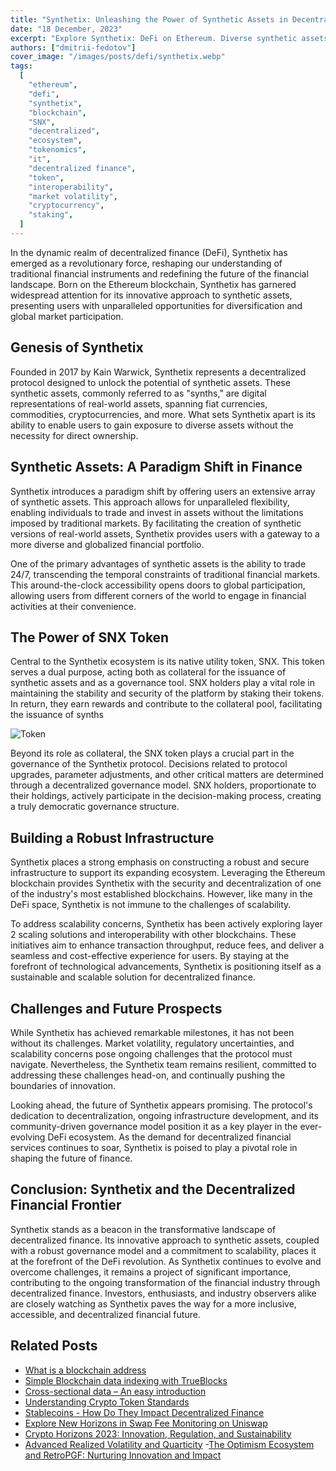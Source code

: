 ```yaml
---
title: "Synthetix: Unleashing the Power of Synthetic Assets in Decentralized Finance (DeFi)"
date: "18 December, 2023"
excerpt: "Explore Synthetix: DeFi on Ethereum. Diverse synthetic assets, decentralized trading, and the SNX token power the future of finance."
authors: ["dmitrii-fedotov"]
cover_image: "/images/posts/defi/synthetix.webp"
tags:
  [
    "ethereum",
    "defi",
    "synthetix",
    "blockchain",
    "SNX",
    "decentralized",
    "ecosystem",
    "tokenomics",
    "it",
    "decentralized finance",
    "token",
    "interoperability",
    "market volatility",
    "cryptocurrency",
    "staking",
  ]
---
```


In the dynamic realm of decentralized finance (DeFi), Synthetix has emerged as a revolutionary force, reshaping our understanding of traditional financial instruments and redefining the future of the financial landscape. Born on the Ethereum blockchain, Synthetix has garnered widespread attention for its innovative approach to synthetic assets, presenting users with unparalleled opportunities for diversification and global market participation.

## Genesis of Synthetix

Founded in 2017 by Kain Warwick, Synthetix represents a decentralized protocol designed to unlock the potential of synthetic assets. These synthetic assets, commonly referred to as "synths," are digital representations of real-world assets, spanning fiat currencies, commodities, cryptocurrencies, and more. What sets Synthetix apart is its ability to enable users to gain exposure to diverse assets without the necessity for direct ownership.

## Synthetic Assets: A Paradigm Shift in Finance

Synthetix introduces a paradigm shift by offering users an extensive array of synthetic assets. This approach allows for unparalleled flexibility, enabling individuals to trade and invest in assets without the limitations imposed by traditional markets. By facilitating the creation of synthetic versions of real-world assets, Synthetix provides users with a gateway to a more diverse and globalized financial portfolio.

One of the primary advantages of synthetic assets is the ability to trade 24/7, transcending the temporal constraints of traditional financial markets. This around-the-clock accessibility opens doors to global participation, allowing users from different corners of the world to engage in financial activities at their convenience.

## The Power of SNX Token

Central to the Synthetix ecosystem is its native utility token, SNX. This token serves a dual purpose, acting both as collateral for the issuance of synthetic assets and as a governance tool. SNX holders play a vital role in maintaining the stability and security of the platform by staking their tokens. In return, they earn rewards and contribute to the collateral pool, facilitating the issuance of synths 

![Token](/images/posts/defi/crypto.webp)

Beyond its role as collateral, the SNX token plays a crucial part in the governance of the Synthetix protocol. Decisions related to protocol upgrades, parameter adjustments, and other critical matters are determined through a decentralized governance model. SNX holders, proportionate to their holdings, actively participate in the decision-making process, creating a truly democratic governance structure.

## Building a Robust Infrastructure

Synthetix places a strong emphasis on constructing a robust and secure infrastructure to support its expanding ecosystem. Leveraging the Ethereum blockchain provides Synthetix with the security and decentralization of one of the industry's most established blockchains. However, like many in the DeFi space, Synthetix is not immune to the challenges of scalability.

To address scalability concerns, Synthetix has been actively exploring layer 2 scaling solutions and interoperability with other blockchains. These initiatives aim to enhance transaction throughput, reduce fees, and deliver a seamless and cost-effective experience for users. By staying at the forefront of technological advancements, Synthetix is positioning itself as a sustainable and scalable solution for decentralized finance.

## Challenges and Future Prospects

While Synthetix has achieved remarkable milestones, it has not been without its challenges. Market volatility, regulatory uncertainties, and scalability concerns pose ongoing challenges that the protocol must navigate. Nevertheless, the Synthetix team remains resilient, committed to addressing these challenges head-on, and continually pushing the boundaries of innovation.

Looking ahead, the future of Synthetix appears promising. The protocol's dedication to decentralization, ongoing infrastructure development, and its community-driven governance model position it as a key player in the ever-evolving DeFi ecosystem. As the demand for decentralized financial services continues to soar, Synthetix is poised to play a pivotal role in shaping the future of finance.

## Conclusion: Synthetix and the Decentralized Financial Frontier

Synthetix stands as a beacon in the transformative landscape of decentralized finance. Its innovative approach to synthetic assets, coupled with a robust governance model and a commitment to scalability, places it at the forefront of the DeFi revolution. As Synthetix continues to evolve and overcome challenges, it remains a project of significant importance, contributing to the ongoing transformation of the financial industry through decentralized finance. Investors, enthusiasts, and industry observers alike are closely watching as Synthetix paves the way for a more inclusive, accessible, and decentralized financial future.

## Related Posts

- [What is a blockchain address](https://dspyt.com/what-is-blockchain-address)
- [Simple Blockchain data indexing with TrueBlocks](https://dspyt.com/blockchain-data-indexer-with-trueblocks)
- [Cross-sectional data – An easy introduction](https://dspyt.com/cross-sectional-data-an-easy-introduction)
- [Understanding Crypto Token Standards](https://dspyt.com/understanding-crypto-token-standards)
- [Stablecoins - How Do They Impact Decentralized Finance](https://dspyt.com/stablecoins)
- [Explore New Horizons in Swap Fee Monitoring on Uniswap](hhttps://dspyt.com/uniswap.fish)
- [Crypto Horizons 2023: Innovation, Regulation, and Sustainability](https://dspyt.com/Crypto-Horizons-2023-Navigating-Innovation-Regulation-and-Sustainability)
- [Advanced Realized Volatility and Quarticity](https://dspyt.com/advanced-realized-volatility-and-quarticity)
-[The Optimism Ecosystem and RetroPGF: Nurturing Innovation and Impact](https://dspyt.com/optimism-ecosystem-and-retro-pgf/)